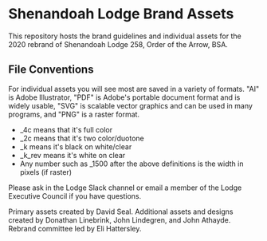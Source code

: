 # Shenandoah Lodge Brand Assets

This repository hosts the brand guidelines and individual assets for the 2020 rebrand of Shenandoah Lodge 258, Order of the Arrow, BSA.

## File Conventions

For individual assets you will see most are saved in a variety of formats. "AI" is Adobe Illustrator, "PDF" is Adobe's portable document format and is widely usable, "SVG" is scalable vector graphics and can be used in many programs, and "PNG" is a raster format. 

* _4c means that it's full color
* _2c means that it's two color/duotone
* _k means it's black on white/clear
* _k_rev means it's white on clear
* Any number such as _1500 after the above definitions is the width in pixels (if raster)

Please ask in the Lodge Slack channel or email a member of the Lodge Executive Council if you have questions.

Primary assets created by David Seal. Additional assets and designs created by Donathan Linebrink, John Lindegren, and John Athayde. Rebrand committee led by Eli Hattersley.
